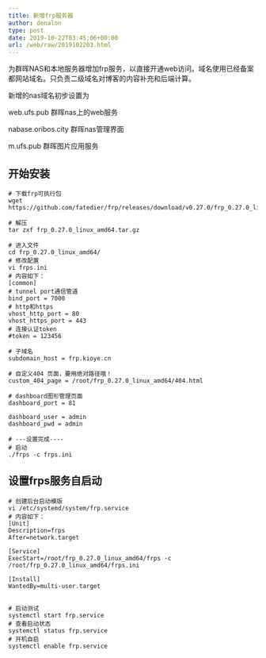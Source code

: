 ```yaml
---
title: 新增frp服务器
author: denalon
type: post
date: 2019-10-22T03:45:06+00:00
url: /web/raw/2019102203.html
---
```



为群晖NAS和本地服务器增加frp服务，以直接开通web访问。域名使用已经备案都网站域名。只负责二级域名对博客的内容补充和后端计算。 

新增的nas域名初步设置为 

web.ufs.pub 群晖nas上的web服务

nabase.oribos.city 群晖nas管理界面

m.ufs.pub 群晖图片应用服务

## 开始安装 

<pre class="wp-block-code"><code># 下载frp可执行包
wget https://github.com/fatedier/frp/releases/download/v0.27.0/frp_0.27.0_linux_amd64.tar.gz

# 解压
tar zxf frp_0.27.0_linux_amd64.tar.gz

# 进入文件
cd frp_0.27.0_linux_amd64/
# 修改配置
vi frps.ini 
# 内容如下：
[common]
# tunnel port通信管道
bind_port = 7000
# http和https
vhost_http_port = 80
vhost_https_port = 443
# 连接认证token
#token = 123456

# 子域名
subdomain_host = frp.kioye.cn

# 自定义404 页面，要用绝对路径哦！
custom_404_page = /root/frp_0.27.0_linux_amd64/404.html

# dashboard图形管理页面
dashboard_port = 81 

dashboard_user = admin
dashboard_pwd = admin

# ---设置完成----
# 启动
./frps -c frps.ini
</code></pre>

## 设置frps服务自启动

<pre class="wp-block-code"><code># 创建后台启动模版
vi /etc/systemd/system/frp.service
# 内容如下：
[Unit]
Description=frps
After=network.target

[Service]
ExecStart=/root/frp_0.27.0_linux_amd64/frps -c /root/frp_0.27.0_linux_amd64/frps.ini 

[Install]
WantedBy=multi-user.target


# 启动测试
systemctl start frp.service
# 查看启动状态
systemctl status frp.service
# 开机自启
systemctl enable frp.service</code></pre>
